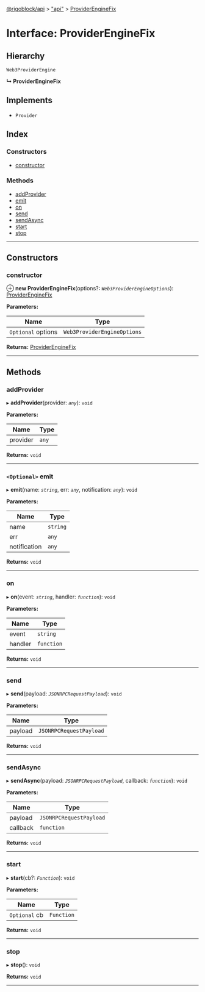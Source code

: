 [@rigoblock/api](../README.md) > ["api"](../modules/_api_.md) > [ProviderEngineFix](../interfaces/_api_.providerenginefix.md)

# Interface: ProviderEngineFix

## Hierarchy

 `Web3ProviderEngine`

**↳ ProviderEngineFix**

## Implements

* `Provider`

## Index

### Constructors

* [constructor](_api_.providerenginefix.md#constructor)

### Methods

* [addProvider](_api_.providerenginefix.md#addprovider)
* [emit](_api_.providerenginefix.md#emit)
* [on](_api_.providerenginefix.md#on)
* [send](_api_.providerenginefix.md#send)
* [sendAsync](_api_.providerenginefix.md#sendasync)
* [start](_api_.providerenginefix.md#start)
* [stop](_api_.providerenginefix.md#stop)

---

## Constructors

<a id="constructor"></a>

###  constructor

⊕ **new ProviderEngineFix**(options?: *`Web3ProviderEngineOptions`*): [ProviderEngineFix](_api_.providerenginefix.md)

**Parameters:**

| Name | Type |
| ------ | ------ |
| `Optional` options | `Web3ProviderEngineOptions` |

**Returns:** [ProviderEngineFix](_api_.providerenginefix.md)

___

## Methods

<a id="addprovider"></a>

###  addProvider

▸ **addProvider**(provider: *`any`*): `void`

**Parameters:**

| Name | Type |
| ------ | ------ |
| provider | `any` |

**Returns:** `void`

___
<a id="emit"></a>

### `<Optional>` emit

▸ **emit**(name: *`string`*, err: *`any`*, notification: *`any`*): `void`

**Parameters:**

| Name | Type |
| ------ | ------ |
| name | `string` |
| err | `any` |
| notification | `any` |

**Returns:** `void`

___
<a id="on"></a>

###  on

▸ **on**(event: *`string`*, handler: *`function`*): `void`

**Parameters:**

| Name | Type |
| ------ | ------ |
| event | `string` |
| handler | `function` |

**Returns:** `void`

___
<a id="send"></a>

###  send

▸ **send**(payload: *`JSONRPCRequestPayload`*): `void`

**Parameters:**

| Name | Type |
| ------ | ------ |
| payload | `JSONRPCRequestPayload` |

**Returns:** `void`

___
<a id="sendasync"></a>

###  sendAsync

▸ **sendAsync**(payload: *`JSONRPCRequestPayload`*, callback: *`function`*): `void`

**Parameters:**

| Name | Type |
| ------ | ------ |
| payload | `JSONRPCRequestPayload` |
| callback | `function` |

**Returns:** `void`

___
<a id="start"></a>

###  start

▸ **start**(cb?: *`Function`*): `void`

**Parameters:**

| Name | Type |
| ------ | ------ |
| `Optional` cb | `Function` |

**Returns:** `void`

___
<a id="stop"></a>

###  stop

▸ **stop**(): `void`

**Returns:** `void`

___

